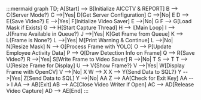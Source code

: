 :::mermaid
  graph TD;
      A[Start] --> B[Initialize AICCTV & REPORT]
      B --> C{Server Mode?}
      C -->|Yes| D[Get Server Configuration]
      C -->|No| E
      D --> E{Save Video?}
      E -->|Yes| F[Initialize Video Saver]
      E -->|No| G
      F --> G[Load Mask if Exists]
      G --> H[Start Capture Thread]
      H --> I[Main Loop]
      I --> J{Frame Available in Queue?}
      J -->|Yes| K[Get Frame from Queue]
      K --> L{Frame is None?}
      L -->|Yes| M[Print Warning & Continue]
      L -->|No| N[Resize Mask]
      N --> O[Process Frame with YOLO]
      O --> P[Update Employee Activity Data]
      P --> Q[Draw Detection Info on Frame]
      Q --> R{Save Video?}
      R -->|Yes| S[Write Frame to Video Saver]
      R -->|No| T
      S --> T
      T --> U[Resize Frame for Display]
      U --> V{Show Frame?}
      V -->|Yes| W[Display Frame with OpenCV]
      V -->|No| X
      W --> X
      X --> Y{Send Data to SQL?}
      Y -->|Yes| Z[Send Data to SQL]
      Y -->|No| AA
      Z --> AA[Check for Exit Key]
      AA --> I
      AA --> AB[Exit]
      AB --> AC[Close Video Writer if Open]
      AC --> AD[Release Video Capture]
      AD --> AE[End]
:::